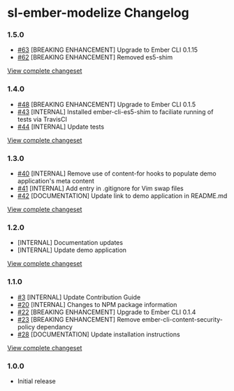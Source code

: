 # sl-ember-modelize Changelog

### 1.5.0

* [#63](https://github.com/softlayer/sl-ember-modelize/pull/63) [BREAKING ENHANCEMENT] Upgrade to Ember CLI 0.1.15
* [#62](https://github.com/softlayer/sl-ember-modelize/pull/62) [BREAKING ENHANCEMENT] Removed es5-shim


[View complete changeset](https://github.com/softlayer/sl-ember-modelize/compare/v1.4.0...v1.5.0)

### 1.4.0

* [#48](https://github.com/softlayer/sl-ember-modelize/pull/48) [BREAKING ENHANCEMENT] Upgrade to Ember CLI 0.1.5
* [#43](https://github.com/softlayer/sl-ember-modelize/pull/43) [INTERNAL] Installed ember-cli-es5-shim to faciliate running of tests via TravisCI
* [#44](https://github.com/softlayer/sl-ember-modelize/pull/44) [INTERNAL] Update tests

[View complete changeset](https://github.com/softlayer/sl-ember-modelize/compare/v1.3.0...v1.4.0)

### 1.3.0

* [#40](https://github.com/softlayer/sl-ember-modelize/pull/40) [INTERNAL] Remove use of content-for hooks to populate demo application's meta content
* [#41](https://github.com/softlayer/sl-ember-modelize/pull/41) [INTERNAL] Add entry in .gitignore for Vim swap files
* [#42](https://github.com/softlayer/sl-ember-modelize/pull/42) [DOCUMENTATION] Update link to demo application in README.md

[View complete changeset](https://github.com/softlayer/sl-ember-modelize/compare/v1.2.0...v1.3.0)

### 1.2.0

* [INTERNAL] Documentation updates
* [INTERNAL] Update demo application

[View complete changeset](https://github.com/softlayer/sl-ember-modelize/compare/v1.1.0...v1.2.0)

### 1.1.0

* [#3](https://github.com/softlayer/sl-ember-modelize/pull/3) [INTERNAL] Update Contribution Guide
* [#20](https://github.com/softlayer/sl-ember-modelize/pull/20) [INTERNAL] Changes to NPM package information
* [#22](https://github.com/softlayer/sl-ember-modelize/pull/22) [BREAKING ENHANCEMENT] Upgrade to Ember CLI 0.1.4
* [#23](https://github.com/softlayer/sl-ember-modelize/pull/23) [BREAKING ENHANCEMENT] Remove ember-cli-content-security-policy dependancy
* [#28](https://github.com/softlayer/sl-ember-modelize/pull/28) [DOCUMENTATION] Update installation instructions

[View complete changeset](https://github.com/softlayer/sl-ember-modelize/compare/v1.0.0...v1.1.0)

### 1.0.0

* Initial release